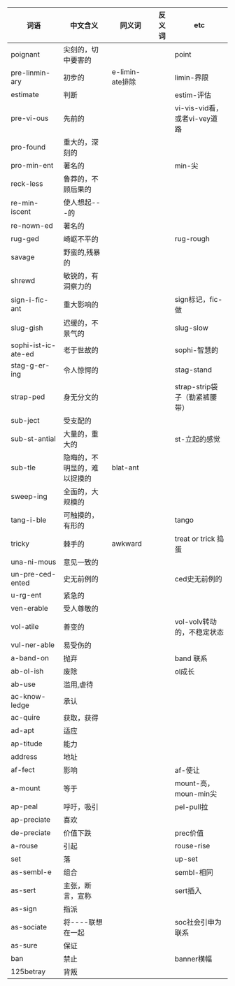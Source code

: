 
| 词语                | 中文含义                     | 同义词          | 反义词   | etc                                 |
| ----------------    | --------------------------   | --------------  | -------- | ----------------------------------- |
| poignant            | 尖刻的，切中要害的           |                 |          | point                               |
| pre-linmin-ary      | 初步的                       | e-limin-ate排除 |          | limin-界限                          |
| estimate            | 判断                         |                 |          | estim-评估                          |
| pre-vi-ous          | 先前的                       |                 |          | vi-vis-vid看，或者vi-vey道路        |
| pro-found           | 重大的，深刻的               |                 |          |                                     |
| pro-min-ent         | 著名的                       |                 |          | min-尖                              |
| reck-less           | 鲁莽的，不顾后果的           |                 |          |                                     |
| re-min-iscent       | 使人想起---的                |                 |          |                                     |
| re-nown-ed          | 著名的                       |                 |          |                                     |
| rug-ged             | 崎岖不平的                   |                 |          | rug-rough                           |
| savage              | 野蛮的,残暴的                |                 |          |                                     |
| shrewd              | 敏锐的，有洞察力的           |                 |          |                                     |
| sign-i-fic-ant      | 重大影响的                   |                 |          | sign标记，fic-做                    |
| slug-gish           | 迟缓的，不景气的             |                 |          | slug-slow                           |
| sophi-ist-ic-ate-ed | 老于世故的                   |                 |          | sophi-智慧的                        |
| stag-g-er-ing       | 令人惊愕的                   |                 |          | stag-stand                          |
| strap-ped           | 身无分文的                   |                 |          | strap-strip袋子（勒紧裤腰带）       |
| sub-ject            | 受支配的                     |                 |          |                                     |
| sub-st-antial       | 大量的，重大的               |                 |          | st-立起的感觉                       |
| sub-tle             | 隐晦的，不明显的，难以捉摸的 | blat-ant        |          |                                     |
| sweep-ing           | 全面的，大规模的             |                 |          |                                     |
| tang-i-ble          | 可触摸的，有形的             |                 |          | tango                               |
| tricky              | 棘手的                       | awkward         |          | treat or trick    捣蛋              |
| una-ni-mous         | 意见一致的                   |                 |          |                                     |
| un-pre-ced-ented    | 史无前例的                   |                 |          | ced史无前例的                       |
| u-rg-ent            | 紧急的                       |                 |          |                                     |
| ven-erable          | 受人尊敬的                   |                 |          |                                     |
| vol-atile           | 善变的                       |                 |          | vol-volv转动的，不稳定状态          |
| vul-ner-able        | 易受伤的                     |                 |          |                                     |
| a-band-on           | 抛弃                         |                 |          | band 联系                           |
| ab-ol-ish           | 废除                         |                 |          | ol成长                              |
| ab-use              | 滥用,虐待                    |                 |          |                                     |
| ac-know-ledge       | 承认                         |
| ac-quire            | 获取，获得                   |
| ad-apt              | 适应                         |
| ap-titude           | 能力                         |
| address             | 地址                         |
| af-fect             | 影响                         |                 |          | af-使让                             |
| a-mount             | 等于                         |                 |          | mount-高，moun-min尖                |
| ap-peal             | 呼吁，吸引                   |                 |          | pel-pull拉                          |
| ap-preciate         | 喜欢                         |                 |          |                                     |
| de-preciate         | 价值下跌                     |                 |          | prec价值                            |
| a-rouse             | 引起                         |                 |          | rouse-rise                          |
| set                 | 落                           |                 |          | up-set                              |
| as-sembl-e          | 组合                         |                 |          | sembl-相同                          |
| as-sert             | 主张，断言，宣称             |                 |          | sert插入                            |
| as-sign             | 指派                         |                 |          |                                     |
| as-sociate          | 将----联想在一起             |                 |          | soc社会引申为联系                   |
| as-sure             | 保证                         |                 |          |                                     |
| ban                 | 禁止                         |                 |          | banner横幅                          |
| 125betray              | 背叛                         |
